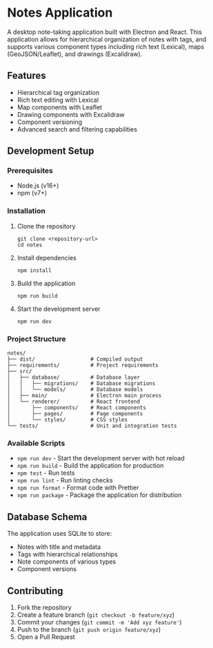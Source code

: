 # Notes Application

A desktop note-taking application built with Electron and React. This application allows for hierarchical organization of notes with tags, and supports various component types including rich text (Lexical), maps (GeoJSON/Leaflet), and drawings (Excalidraw).

## Features

- Hierarchical tag organization
- Rich text editing with Lexical
- Map components with Leaflet
- Drawing components with Excalidraw
- Component versioning
- Advanced search and filtering capabilities

## Development Setup

### Prerequisites

- Node.js (v16+)
- npm (v7+)

### Installation

1. Clone the repository

   ```
   git clone <repository-url>
   cd notes
   ```

2. Install dependencies

   ```
   npm install
   ```

3. Build the application

   ```
   npm run build
   ```

4. Start the development server
   ```
   npm run dev
   ```

### Project Structure

```
notes/
├── dist/                  # Compiled output
├── requirements/          # Project requirements
├── src/
│   ├── database/          # Database layer
│   │   ├── migrations/    # Database migrations
│   │   └── models/        # Database models
│   ├── main/              # Electron main process
│   └── renderer/          # React frontend
│       ├── components/    # React components
│       ├── pages/         # Page components
│       └── styles/        # CSS styles
└── tests/                 # Unit and integration tests
```

### Available Scripts

- `npm run dev` - Start the development server with hot reload
- `npm run build` - Build the application for production
- `npm test` - Run tests
- `npm run lint` - Run linting checks
- `npm run format` - Format code with Prettier
- `npm run package` - Package the application for distribution

## Database Schema

The application uses SQLite to store:

- Notes with title and metadata
- Tags with hierarchical relationships
- Note components of various types
- Component versions

## Contributing

1. Fork the repository
2. Create a feature branch (`git checkout -b feature/xyz`)
3. Commit your changes (`git commit -m 'Add xyz feature'`)
4. Push to the branch (`git push origin feature/xyz`)
5. Open a Pull Request
